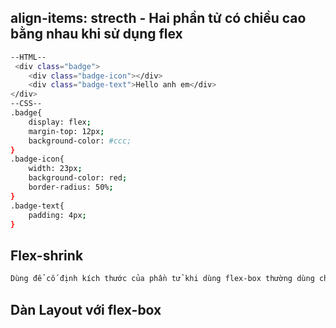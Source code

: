 ## align-items: strecth - Hai phần tử có chiều cao bằng nhau khi sử dụng flex
```sh
--HTML--
 <div class="badge">
    <div class="badge-icon"></div>
    <div class="badge-text">Hello anh em</div>
</div>
--CSS--
.badge{
    display: flex;
    margin-top: 12px;
    background-color: #ccc;
}
.badge-icon{
    width: 23px; 
    background-color: red;
    border-radius: 50%;
}
.badge-text{
    padding: 4px;
}
```
## Flex-shrink
```sh
Dùng để cố định kích thước của phần tử khi dùng flex-box thường dùng chung cới flex: 1
```
## Dàn Layout với flex-box

